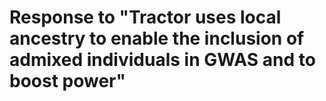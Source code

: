 # Response to "Tractor uses local ancestry to enable the inclusion of admixed individuals in GWAS and to boost power"

